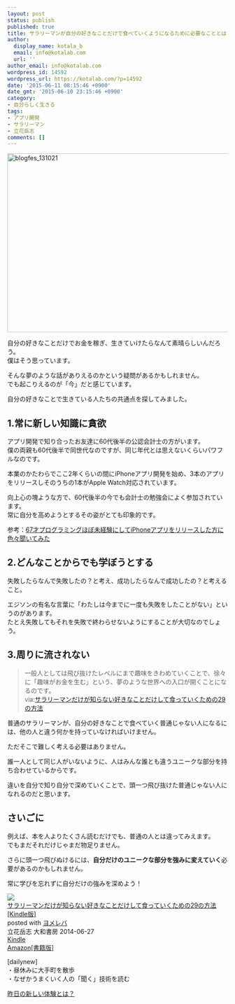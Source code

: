 ```yaml
---
layout: post
status: publish
published: true
title: サラリーマンが自分の好きなことだけで食べていくようになるために必要なこととは？
author:
  display_name: kotala_b
  email: info@kotalab.com
  url: ''
author_email: info@kotalab.com
wordpress_id: 14592
wordpress_url: https://kotalab.com/?p=14592
date: '2015-06-11 08:15:46 +0900'
date_gmt: '2015-06-10 23:15:46 +0900'
category:
- 自分らしく生きる
tags:
- アプリ開発
- サラリーマン
- 立花岳志
comments: []
---
```

<p><img src="https://kotalab.com/wp-content/uploads/blogfes_131021-546x409.jpg" alt="blogfes_131021" width="546" height="409" class="aligncenter size-large wp-image-10004" /></p>
<p>自分の好きなことだけでお金を稼ぎ、生きていけたらなんて素晴らしいんだろう。<br />
僕はそう思っています。</p>
<p>そんな夢のような話がありえるのかという疑問があるかもしれません。<br />
でも起こりえるのが「今」だと感じています。</p>
<p>自分の好きなことで生きている人たちの共通点を探してみました。</p>
<!--more-->
<h2>1.常に新しい知識に貪欲</h2>
<p>アプリ開発で知り合ったお友達に60代後半の公認会計士の方がいます。<br />
僕の両親も60代後半で同世代なのですが、同じ年代とは思えないくらいパワフルなのです。</p>
<p>本業のかたわらでここ2年くらいの間にiPhoneアプリ開発を始め、3本のアプリをリリースしそのうちの1本がApple Watch対応されています。</p>
<p>向上心の塊ような方で、60代後半の今でも会計士の勉強会によく参加されています。<br />
常に自分を高めようとするその姿がとても印象的です。</p>
<p>参考：<a href="http://egg-is-world.com/2014/09/07/67-age-iphone-app-develop/" target="_blank">67才プログラミングほぼ未経験にしてiPhoneアプリをリリースした方に色々聞いてみた</a></p>
<h2>2.どんなことからでも学ぼうとする</h2>
<p>失敗したらなんで失敗したの？と考え、成功したらなんで成功したの？と考えること。</p>
<p>エジソンの有名な言葉に「わたしは今までに一度も失敗をしたことがない」というのがあります。<br />
たとえ失敗してもそれを失敗で終わらせないようにすることが大切なのでしょう。</p>
<h2>3.周りに流されない</h2>
<blockquote><p>一般人としては飛び抜けたレベルにまで趣味をきわめていくことで、徐々に「趣味がお金を生む」という、夢のような世界への入口が開くことになるのです。<br />
via:<a href="https://www.amazon.co.jp/exec/obidos/asin/B00L8GABLS/same-22/" rel="nofollow" target="_blank">サラリーマンだけが知らない好きなことだけして食っていくための29の方法</a></p>
</blockquote>
<p>普通のサラリーマンが、自分の好きなことで食べていく普通じゃない人になるには、他の人と違う何かを持っていなければいけません。</p>
<p>ただそこで難しく考える必要はありません。</p>
<p>誰一人として同じ人がいないように、人はみんな誰とも違うユニークな部分を持ち合わせているからです。</p>
<p>違いを自分で知り自分で深めていくことで、頭一つ飛び抜けた普通じゃない人になれるのだと思います。</p>
<h2>さいごに</h2>
<p>例えば、本を人よりたくさん読むだけでも、普通の人とは違ってみえます。<br />
でもまだそれだけじゃまだ物足りません。</p>
<p>さらに頭一つ飛びぬけるには、<strong>自分だけのユニークな部分を強みに変えていく</strong>必要があるのかもしれません。</p>
<p>常に学びを忘れずに自分だけの強みを深めよう！</p>
<div class="booklink-box">
<div class="booklink-image"><a href="https://www.amazon.co.jp/exec/obidos/asin/B00L8GABLS/same-22/" rel="nofollow" target="_blank"><img src="https://images-fe.ssl-images-amazon.com/images/I/51PEyMORgNL._SL160_.jpg" style="border: none;" /></a></div>
<div class="booklink-info">
<div class="booklink-name"><a href="https://www.amazon.co.jp/exec/obidos/asin/B00L8GABLS/same-22/" rel="nofollow" target="_blank">サラリーマンだけが知らない好きなことだけして食っていくための29の方法[Kindle版]</a>
<div class="booklink-powered-date">posted with <a href="https://yomereba.com" rel="nofollow" target="_blank">ヨメレバ</a></div>
</div>
<div class="booklink-detail">立花岳志 大和書房 2014-06-27    </div>
<div class="booklink-link2">
<div class="shoplinkkindle"><a href="https://www.amazon.co.jp/exec/obidos/ASIN/B00L8GABLS/same-22/" rel="nofollow" target="_blank">Kindle</a></div>
<div class="shoplinkamazon"><a href="https://www.amazon.co.jp/exec/obidos/ASIN/4479794298/same-22/" rel="nofollow" target="_blank">Amazon[書籍版]</a></div>
</p></div>
</div>
<div class="booklink-footer"></div>
</div>
<p>[dailynew]<br />
・昼休みに大手町を散歩<br />
・なぜかうまくいく人の「聞く」技術を読む</p>
<p><a href="https://kotalab.com/lets-start-1day1new" title="昨日の新しい体験とは？">昨日の新しい体験とは？</a></p>
<div class="clear"></div>
